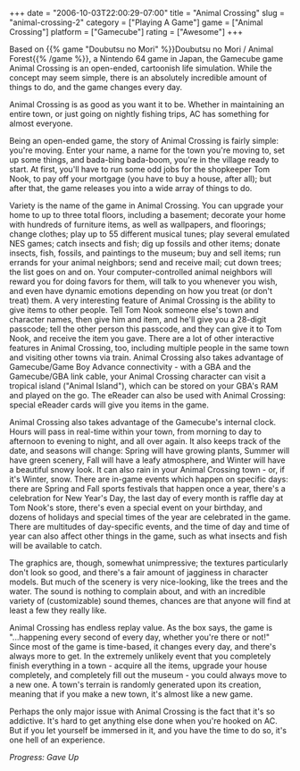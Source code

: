 +++
date = "2006-10-03T22:00:29-07:00"
title = "Animal Crossing"
slug = "animal-crossing-2"
category = ["Playing A Game"]
game = ["Animal Crossing"]
platform = ["Gamecube"]
rating = ["Awesome"]
+++

Based on {{% game "Doubutsu no Mori" %}}Doubutsu no Mori / Animal Forest{{% /game %}}, a Nintendo 64 game in Japan, the Gamecube game Animal Crossing is an open-ended, cartoonish life simulation. While the concept may seem simple, there is an absolutely incredible amount of things to do, and the game changes every day.

Animal Crossing is as good as you want it to be. Whether in maintaining an entire town, or just going on nightly fishing trips, AC has something for almost everyone.

Being an open-ended game, the story of Animal Crossing is fairly simple: you're moving. Enter your name, a name for the town you're moving to, set up some things, and bada-bing bada-boom, you're in the village ready to start. At first, you'll have to run some odd jobs for the shopkeeper Tom Nook, to pay off your mortgage (you have to buy a house, after all); but after that, the game releases you into a wide array of things to do.

Variety is the name of the game in Animal Crossing. You can upgrade your home to up to three total floors, including a basement; decorate your home with hundreds of furniture items, as well as wallpapers, and floorings; change clothes; play up to 55 different musical tunes; play several emulated NES games; catch insects and fish; dig up fossils and other items; donate insects, fish, fossils, and paintings to the museum; buy and sell items; run errands for your animal neighbors; send and receive mail; cut down trees; the list goes on and on. Your computer-controlled animal neighbors will reward you for doing favors for them, will talk to you whenever you wish, and even have dynamic emotions depending on how you treat (or don't treat) them. A very interesting feature of Animal Crossing is the ability to give items to other people. Tell Tom Nook someone else's town and character names, then give him and item, and he'll give you a 28-digit passcode; tell the other person this passcode, and they can give it to Tom Nook, and receive the item you gave. There are a lot of other interactive features in Animal Crossing, too, including multiple people in the same town and visiting other towns via train. Animal Crossing also takes advantage of Gamecube/Game Boy Advance connectivity - with a GBA and the Gamecube/GBA link cable, your Animal Crossing character can visit a tropical island ("Animal Island"), which can be stored on your GBA's RAM and played on the go. The eReader can also be used with Animal Crossing: special eReader cards will give you items in the game.

Animal Crossing also takes advantage of the Gamecube's internal clock. Hours will pass in real-time within your town, from morning to day to afternoon to evening to night, and all over again. It also keeps track of the date, and seasons will change: Spring will have growing plants, Summer will have green scenery, Fall will have a leafy atmosphere, and Winter will have a beautiful snowy look. It can also rain in your Animal Crossing town - or, if it's Winter, snow. There are in-game events which happen on specific days: there are Spring and Fall sports festivals that happen once a year, there's a celebration for New Year's Day, the last day of every month is raffle day at Tom Nook's store, there's even a special event on your birthday, and dozens of holidays and special times of the year are celebrated in the game. There are multitudes of day-specific events, and the time of day and time of year can also affect other things in the game, such as what insects and fish will be available to catch.

The graphics are, though, somewhat unimpressive; the textures particularly don't look so good, and there's a fair amount of jagginess in character models. But much of the scenery is very nice-looking, like the trees and the water. The sound is nothing to complain about, and with an incredible variety of (customizable) sound themes, chances are that anyone will find at least a few they really like.

Animal Crossing has endless replay value. As the box says, the game is "...happening every second of every day, whether you're there or not!" Since most of the game is time-based, it changes every day, and there's always more to get. In the extremely unlikely event that you completely finish everything in a town - acquire all the items, upgrade your house completely, and completely fill out the museum - you could always move to a new one. A town's terrain is randomly generated upon its creation, meaning that if you make a new town, it's almost like a new game.

Perhaps the only major issue with Animal Crossing is the fact that it's so addictive. It's hard to get anything else done when you're hooked on AC. But if you let yourself be immersed in it, and you have the time to do so, it's one hell of an experience.

<i>Progress: Gave Up</i>